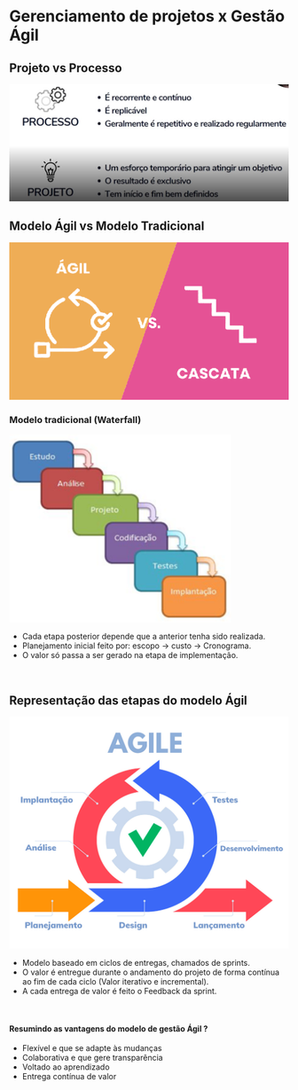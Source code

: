 # Gerenciamento de projetos x Gestão Ágil

## Projeto vs Processo
<img src="./img/05.jpg" alt="" width="600">

<br>

## Modelo Ágil vs Modelo Tradicional
<img src="./img/06.png" alt="" width="600">

<br>

### Modelo tradicional (Waterfall)
<img src="./img/07.png" alt="" width="400">

- Cada etapa posterior depende que a anterior tenha sido realizada.
- Planejamento inicial feito por: escopo → custo → Cronograma.
- O valor só passa a ser gerado na etapa de implementação.

<br>

## Representação das etapas do modelo Ágil
<img src="./img/08.jpg" alt="" width="600">

- Modelo baseado em ciclos de entregas, chamados de sprints.
- O valor é entregue durante o andamento do projeto de forma contínua ao fim de cada ciclo (Valor iterativo e incremental).
- A cada entrega de valor é feito o Feedback da sprint.

<br>

#### Resumindo as vantagens do modelo de gestão Ágil ?
- Flexível e que se adapte às mudanças
- Colaborativa e que gere transparência
- Voltado ao aprendizado
- Entrega contínua de valor